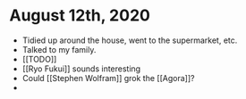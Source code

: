 # August 12th, 2020
- Tidied up around the house, went to the supermarket, etc.
- Talked to my family.
- [[TODO]]
- [[Ryo Fukui]] sounds interesting
- Could [[Stephen Wolfram]] grok the [[Agora]]?
- 


